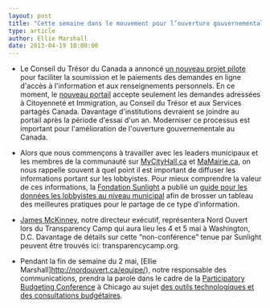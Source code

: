 ```yaml
---
layout: post
title: "Cette semaine dans le mouvement pour l’ouverture gouvernementale..."
type: article
author: Ellie Marshall
date: 2013-04-19 10:00:00
---
```

- Le Conseil du Trésor du Canada a annoncé [un nouveau projet pilote](http://www.tbs-sct.gc.ca/media/nr-cp/2013/0409-fra.asp) pour faciliter la soumission et le paiements des demandes en ligne d'accès à l'information et aux renseignements personnels. En ce moment, le [nouveau portail](https://atip-aiprp.apps.gc.ca/atip/welcome.do) accepte seulement les demandes adressées à Citoyenneté et Immigration, au Conseil du Trésor et aux Services partagés Canada. Davantage d'institutions devraient se joindre au portail après la période d'essai d'un an. Moderniser ce processus est important pour l'amélioration de l'ouverture gouvernementale au Canada.

- Alors que nous commençons à travailler avec les leaders municipaux et les membres de la communauté sur [MyCityHall.ca](http://mycityhall.ca) et [MaMairie.ca](http://mamairie.ca), on nous rappelle souvent à quel point il est important de diffuser les informations portant sur les lobbyistes. Pour mieux comprendre la valeur de ces informations, la [Fondation Sunlight](http://sunlightfoundation.com/blog/2013/04/18/a-roadmap-for-releasing-municipal-lobbying-data/) a publié un [guide pour les données les lobbyistes au niveau municipal](http://sunlightfoundation.com/policy/municipal_lobbying_data_guidebook/) afin de brosser un tableau des meilleures pratiques pour le partage de ce type d’information.

- [James McKinney](http://nordouvert.ca/equipe/), notre directeur exécutif, représentera Nord Ouvert lors du Transparency Camp qui aura lieu les 4 et 5 mai à Washington, D.C.  Davantage de détails sur cette “non-conférence” tenue par Sunlight peuvent être trouvés ici: transparencycamp.org.

- Pendant la fin de semaine du 2 mai, [Ellie Marshall]http://nordouvert.ca/equipe/), notre responsable des communications, prendra la parole dans le cadre de la [Participatory Budgeting Conference](http://pbconference.wordpress.com/) à Chicago au sujet [des outils technologiques et des consultations budgétaires](http://pbconference.wordpress.com/program/). 